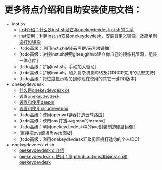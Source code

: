 

更多特点介绍和自助安装使用文档：
=====

+  inst.sh
     +  [inst介绍：什么是inst.sh及它与onekeydevdesk ci.sh的关系](../instintro/)
     +  [inst使用：利用inst.sh安装onekeydevdesk，安装自定义镜像，及简单制造打包镜像](../instusage/)
     +  [todo高级：利用inst.sh安装云黑群/云黑果镜像]
     +  [todo高级：对接inst.sh使用gitee,github建立你自己的镜像托管源，组装一体仓库]
     +  [todo高级：扩展inst.sh，手动加入驱动]
     +  [todo高级：扩展inst.sh，加入复杂机型网络及非DHCP支持的机型支持]
     +  [todo高级：把进度显示附加到你现在使用的其它一键DD版本]
+  onekeydevdesk
     +  [什么是onekeydevdesk os](../1kddintro/)
     +  [设置onekeydevdesk](../1kddusage/)
     +  [设置和使用deepin](../dpiusage/)
     +  [设置和使用cloudrevebox](../cloudreveboxusage/)
     +  [todo高级：使用openwrt容器打造云软路由]
     +  [todo高级：使用osx打造本地mac的mateos]
     +  [todo高级：利用onekeydevdesk中的pve封装制造硬盘镜像]
     +  [直接把pve面板当web面板]
     +  [todo高级：利用onekeydevdesk汇聚闲置机打造你的个人IDC]
+  onekeydevdesk ci.sh
     +  [onekeydevdesk ci介绍](../ciintro/)
     +  [onekeydevdesk ci使用：跑github actions编译inst.sh和onekeydevdesk](../ciusage/)
